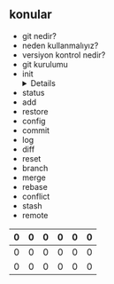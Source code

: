 ## konular
- git nedir?
- neden kullanmalıyız?
- versiyon kontrol nedir?
- git kurulumu
- init
    <details>
    açıklama
    </details>
- status
- add
- restore
- config
- commit
- log
- diff
- reset
- branch
- merge
- rebase
- conflict
- stash
- remote  

|0|0|0|0|0|0|
|-|-|-|-|-|-|
|0|0|0|0|0|0|
|0|0|0|0|0|0|
